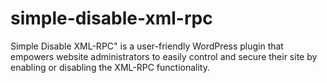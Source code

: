 # simple-disable-xml-rpc
Simple Disable XML-RPC\" is a user-friendly WordPress plugin that empowers website administrators to easily control and secure their site by enabling or disabling the XML-RPC functionality.

